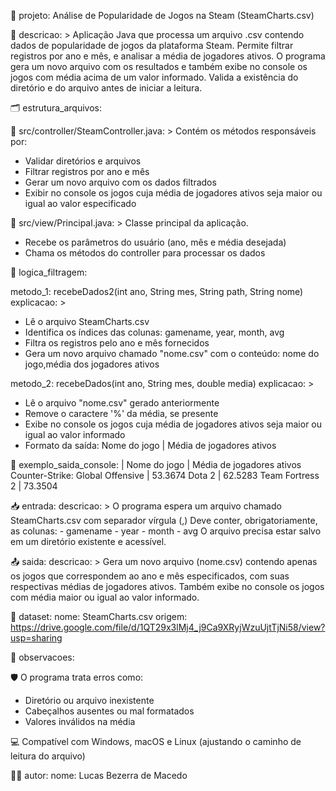 📁 projeto: Análise de Popularidade de Jogos na Steam (SteamCharts.csv)

📝 descricao: >
  Aplicação Java que processa um arquivo .csv contendo dados de popularidade de jogos da plataforma Steam.
  Permite filtrar registros por ano e mês, e analisar a média de jogadores ativos.
  O programa gera um novo arquivo com os resultados e também exibe no console os jogos com média acima de um valor informado.
  Valida a existência do diretório e do arquivo antes de iniciar a leitura.

🗂️ estrutura_arquivos:

📄 src/controller/SteamController.java: >
  Contém os métodos responsáveis por:
  - Validar diretórios e arquivos
  - Filtrar registros por ano e mês
  - Gerar um novo arquivo com os dados filtrados
  - Exibir no console os jogos cuja média de jogadores ativos seja maior ou igual ao valor especificado

📄 src/view/Principal.java: >
  Classe principal da aplicação.
  - Recebe os parâmetros do usuário (ano, mês e média desejada)
  - Chama os métodos do controller para processar os dados

🧠 logica_filtragem:

metodo_1: recebeDados2(int ano, String mes, String path, String nome)
explicacao: >
  - Lê o arquivo SteamCharts.csv
  - Identifica os índices das colunas: gamename, year, month, avg
  - Filtra os registros pelo ano e mês fornecidos
  - Gera um novo arquivo chamado "nome.csv" com o conteúdo:
    nome do jogo,média dos jogadores ativos

metodo_2: recebeDados(int ano, String mes, double media)
explicacao: >
  - Lê o arquivo "nome.csv" gerado anteriormente
  - Remove o caractere '%' da média, se presente
  - Exibe no console os jogos cuja média de jogadores ativos seja maior ou igual ao valor informado
  - Formato da saída: Nome do jogo | Média de jogadores ativos

💬 exemplo_saida_console: |
  Nome do jogo | Média de jogadores ativos
  Counter-Strike: Global Offensive | 53.3674
  Dota 2 | 62.5283
  Team Fortress 2 | 73.3504

📥 entrada:
descricao: >
  O programa espera um arquivo chamado SteamCharts.csv com separador vírgula (,)
  Deve conter, obrigatoriamente, as colunas:
    - gamename
    - year
    - month
    - avg
  O arquivo precisa estar salvo em um diretório existente e acessível.

📤 saida:
descricao: >
  Gera um novo arquivo (nome.csv) contendo apenas os jogos que correspondem ao ano e mês especificados,
  com suas respectivas médias de jogadores ativos.
  Também exibe no console os jogos com média maior ou igual ao valor informado.

🔗 dataset:
nome: SteamCharts.csv
origem: https://drive.google.com/file/d/1QT29x3lMj4_j9Ca9XRyjWzuUjtTjNi58/view?usp=sharing

📌 observacoes:

🛡️ O programa trata erros como:
  - Diretório ou arquivo inexistente
  - Cabeçalhos ausentes ou mal formatados
  - Valores inválidos na média

💻 Compatível com Windows, macOS e Linux (ajustando o caminho de leitura do arquivo)

👨‍💻 autor:
  nome: Lucas Bezerra de Macedo

